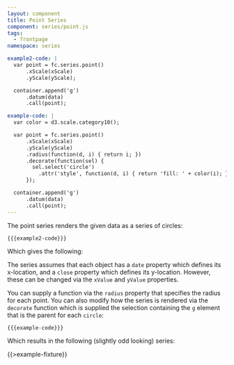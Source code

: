 ```yaml
---
layout: component
title: Point Series
component: series/point.js
tags:
  - frontpage
namespace: series

example2-code: |
  var point = fc.series.point()
      .xScale(xScale)
      .yScale(yScale);

  container.append('g')
      .datum(data)
      .call(point);

example-code: |
  var color = d3.scale.category10();

  var point = fc.series.point()
      .xScale(xScale)
      .yScale(yScale)
      .radius(function(d, i) { return i; })
      .decorate(function(sel) {
        sel.select('circle')
          .attr('style', function(d, i) { return 'fill: ' + color(i); });
      });

  container.append('g')
      .datum(data)
      .call(point);
---
```


The point series renders the given data as a series of circles:

```
{{{example2-code}}}
```

Which gives the following:

<div id="series_point" class="chart"> </div>
<script type="text/javascript">
(function() {
    var f = createFixture('#series_point', null, null, null, function() { return true; });
    var container = f.container, data = f.data
      xScale = f.xScale, yScale = f.yScale;
    {{{example2-code }}}
}());
</script>

The series assumes that each object has a `date` property which defines its x-location, and a `close` property which defines its y-location. However, these can be changed via the `xValue` and `yValue` properties.

You can supply a function via the `radius` property that specifies the radius for each point. You can also modify how the series is rendered via the `decorate` function which is supplied the selection containing the `g` element that is the parent for each `circle`:

```js
{{{example-code}}}
```

Which results in the following (slightly odd looking) series:

{{>example-fixture}}
